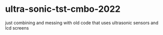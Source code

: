 # ultra-sonic-tst-cmbo-2022
just combining and messing with old code that uses ultrasonic sensors and lcd screens
